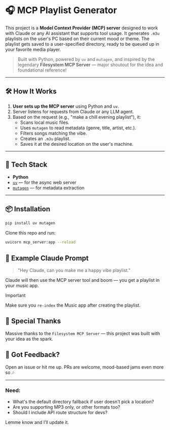 # 🎧 MCP Playlist Generator

This project is a **Model Context Provider (MCP) server** designed to work with Claude or any AI assistant that supports tool usage. It generates `.m3u` playlists on the user's PC based on their current mood or theme. The playlist gets saved to a user-specified directory, ready to be queued up in your favorite media player.

> Built with Python, powered by `uv` and `mutagen`, and inspired by the legendary **Filesystem MCP Server** — major shoutout for the idea and foundational reference!

---

## 🛠 How It Works

1. **User sets up the MCP server** using Python and `uv`.
2. Server listens for requests from Claude or any LLM agent.
3. Based on the request (e.g., "make a chill evening playlist"), it:
   - Scans local music files.
   - Uses `mutagen` to read metadata (genre, title, artist, etc.).
   - Filters songs matching the vibe.
   - Creates an `.m3u` playlist.
   - Saves it at the desired location on the user's machine.

---

## 🔧 Tech Stack

- **Python**
- [`uv`](https://pypi.org/project/uv/) — for the async web server
- [`mutagen`](https://mutagen.readthedocs.io/) — for metadata extraction

---

## 📦 Installation

```bash
pip install uv mutagen
```

Clone this repo and run:

```bash
uvicorn mcp_server:app --reload
```

## 🧠 Example Claude Prompt

> "Hey Claude, can you make me a happy vibe playlist."

Claude will then use the MCP server tool and boom — you get a playlist in your music app.

> [!important]
> Make sure you `re-index` the Music app after creating the playlist.

## 🙏 Special Thanks

Massive thanks to the `Filesystem MCP Server` — this project was built with your idea as the spark.

## 💬 Got Feedback?

Open an issue or hit me up. PRs are welcome, mood-based jams even more so 🎶

---

### Need:

- What's the default directory fallback if user doesn't pick a location?
- Are you supporting MP3 only, or other formats too?
- Should I include API route structure for devs?

Lemme know and I’ll update it.
